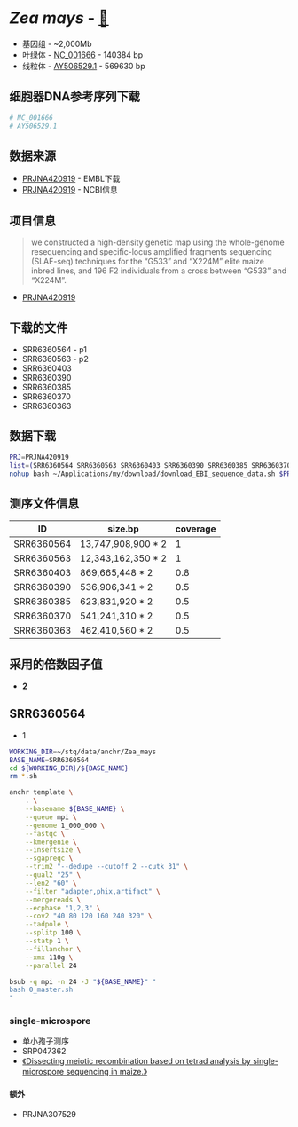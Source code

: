 
# *Zea mays* - [🌽](https://maizegdb.org/)
+ 基因组 - ~2,000Mb
+ 叶绿体 - [NC_001666](https://www.ncbi.nlm.nih.gov/nuccore/NC_001666.2/) - 140384 bp
+ 线粒体 - [AY506529.1](https://www.ncbi.nlm.nih.gov/nuccore/AY506529.1) - 569630 bp

## 细胞器DNA参考序列下载
```bash
# NC_001666
# AY506529.1
```

## 数据来源
+ [PRJNA420919](https://www.ebi.ac.uk/ena/data/view/PRJNA420919) - EMBL下载
+ [PRJNA420919](https://www.ncbi.nlm.nih.gov/bioproject/420919) - NCBI信息

## 项目信息
> we constructed a high-density genetic map using the whole-genome resequencing and specific-locus amplified fragments sequencing (SLAF-seq) techniques for the “G533” and “X224M” elite maize inbred lines, and 196 F2 individuals from a cross between “G533” and “X224M”.

+ [PRJNA420919](https://trace.ncbi.nlm.nih.gov/Traces/study/?acc=PRJNA420919&go=go)

## 下载的文件
+ SRR6360564 - p1
+ SRR6360563 - p2
+ SRR6360403
+ SRR6360390
+ SRR6360385
+ SRR6360370
+ SRR6360363

## 数据下载
```bash
PRJ=PRJNA420919
list=(SRR6360564 SRR6360563 SRR6360403 SRR6360390 SRR6360385 SRR6360370 SRR6360363)
nohup bash ~/Applications/my/download/download_EBI_sequence_data.sh $PRJ ${list[@]} &
```

## 测序文件信息
| ID | size.bp | coverage |
| --- | --- | --- |
| SRR6360564 | 13,747,908,900 * 2 | 1 |
| SRR6360563 | 12,343,162,350 * 2 | 1 |
| SRR6360403 | 869,665,448 * 2 | 0.8 |
| SRR6360390 | 536,906,341 * 2 | 0.5 |
| SRR6360385 | 623,831,920 * 2 | 0.5 |
| SRR6360370 | 541,241,310 * 2 | 0.5 |
| SRR6360363 | 462,410,560 * 2 | 0.5 |

## 采用的倍数因子值
+ **2**

## SRR6360564
+ 1
```bash
WORKING_DIR=~/stq/data/anchr/Zea_mays
BASE_NAME=SRR6360564
cd ${WORKING_DIR}/${BASE_NAME}
rm *.sh

anchr template \
    . \
    --basename ${BASE_NAME} \
    --queue mpi \
    --genome 1_000_000 \
    --fastqc \
    --kmergenie \
    --insertsize \
    --sgapreqc \
    --trim2 "--dedupe --cutoff 2 --cutk 31" \
    --qual2 "25" \
    --len2 "60" \
    --filter "adapter,phix,artifact" \
    --mergereads \
    --ecphase "1,2,3" \
    --cov2 "40 80 120 160 240 320" \
    --tadpole \
    --splitp 100 \
    --statp 1 \
    --fillanchor \
    --xmx 110g \
    --parallel 24

bsub -q mpi -n 24 -J "${BASE_NAME}" "
bash 0_master.sh
"
```

### single-microspore
+ 单小孢子测序
+ SRP047362
+ [《Dissecting meiotic recombination based on tetrad analysis by single-microspore sequencing in maize.》](https://www.ncbi.nlm.nih.gov/pmc/articles/PMC4383000/)

#### 额外
+ PRJNA307529
